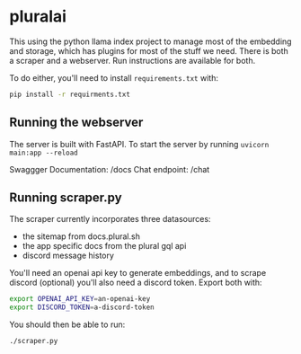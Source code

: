 # pluralai
This using the python llama index project to manage most of the embedding and storage, which has plugins for most of the stuff we need.  There is both a scraper and a webserver.  Run instructions are available for both.

To do either, you'll need to install `requirements.txt` with:

```sh
pip install -r requirments.txt
```

## Running the webserver
The server is built with FastAPI. To start the server by running `uvicorn main:app --reload`

Swaggger Documentation: /docs
Chat endpoint: /chat

## Running scraper.py

The scraper currently incorporates three datasources:

* the sitemap from docs.plural.sh
* the app specific docs from the plural gql api
* discord message history

You'll need an openai api key to generate embeddings, and to scrape discord (optional) you'll also need a discord token.  Export both with:

```sh
export OPENAI_API_KEY=an-openai-key
export DISCORD_TOKEN=a-discord-token
```

You should then be able to run:

```sh
./scraper.py
```
